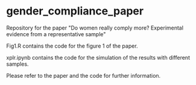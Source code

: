 # gender_compliance_paper
Repository for the paper "Do women really comply more? Experimental evidence from a representative sample"

Fig1.R contains the code for the figure 1 of the paper.

xplr.ipynb contains the code for the simulation of the results with different samples.

Please refer to the paper and the code for further information.
